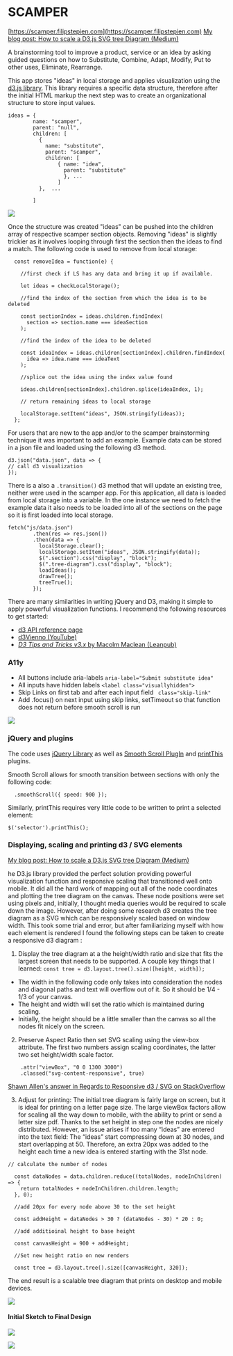 SCAMPER
=======

[https://scamper.filipstepien.com](https://scamper.filipstepien.com)
[My blog post: How to scale a D3.js SVG tree Diagram (Medium)](https://medium.com/@filip.stepien/how-to-scale-a-d3-js-svg-tree-diagram-a7e89b9eebff)


A brainstorming tool to improve a product, service or an idea by asking guided questions on how to Substitute, Combine, Adapt, Modify, Put to other uses, Eliminate, Rearrange. 

This app stores "ideas" in local storage and applies visualization using the [d3.js library](https://d3js.org/). This library requires a specific data structure, therefore after the initial HTML markup the next step was to create an organizational structure to store input values. 

```
ideas = {
        name: "scamper",
        parent: "null",
        children: [
          {
            name: "substitute",
            parent: "scamper",
            children: [ 
                { name: "idea", 
                  parent: "substitute" 
                  }, ...
                ]
          },  ...

        ]
```

![](https://scamper.filipstepien.com/assets/localstorage.png)

Once the structure was created "ideas" can be pushed into the children array of respective scamper section objects. Removing "ideas" is slightly trickier as it involves looping through first the section then the ideas to find a match. The following code is used to remove from local storage: 

```
  const removeIdea = function(e) {
    
    //first check if LS has any data and bring it up if available.

    let ideas = checkLocalStorage();

    //find the index of the section from which the idea is to be deleted

    const sectionIndex = ideas.children.findIndex(
      section => section.name === ideaSection
    );

    //find the index of the idea to be deleted

    const ideaIndex = ideas.children[sectionIndex].children.findIndex(
      idea => idea.name === ideaText
    );

    //splice out the idea using the index value found

    ideas.children[sectionIndex].children.splice(ideaIndex, 1);

    // return remaining ideas to local storage

    localStorage.setItem("ideas", JSON.stringify(ideas));
  };
```
For users that are new to the app and/or to the scamper brainstorming technique it was important to add an example. Example data can be stored in a json file and loaded using the following d3 method. 

```
d3.json("data.json", data => {
// call d3 visualization
});
```

There is a also a `.transition()` d3 method that will update an existing tree, neither were used in the scamper app. For this application, all data is loaded from local storage into a variable. In the one instance we need to fetch the example data it also needs to be loaded into all of the sections on the page so it is first loaded into local storage. 

```
fetch("js/data.json")
        .then(res => res.json())
        .then(data => {
          localStorage.clear();
          localStorage.setItem("ideas", JSON.stringify(data));
          $(".section").css("display", "block");
          $(".tree-diagram").css("display", "block");
          loadIdeas();
          drawTree();
          treeTrue();
        });
```



There are many similarities in writing jQuery and D3, making it simple to apply powerful visualization functions. I recommend the following resources to get started: 
+ [d3 API reference page](https://github.com/d3/d3/blob/master/API.md)
+ [d3Vienno (YouTube)](https://www.youtube.com/user/d3Vienno)
+ [*D3 Tips and Tricks v3.x* by Macolm Maclean (Leanpub)](https://leanpub.com/D3-Tips-and-Tricks)




### A11y


+ All buttons include aria-labels `aria-label="Submit substitute idea"`
+ All inputs have hidden labels `<label class="visuallyhidden">`
+ Skip Links on first tab and after each input field ` class="skip-link"`
+ Add .focus() on next input using skip links, setTimeout so that function does not return before smooth scroll is run

![](https://meta.filipstepien.com/scamper.axe.png)

### jQuery and plugins

The code uses [jQuery Library](https://jquery.com/) as well as [Smooth Scroll PlugIn](https://plugins.jquery.com/smooth-scroll/) and [printThis](https://jasonday.github.io/printThis/) plugins.

Smooth Scroll allows for smooth transition between sections with only the following code: 
```
  .smoothScroll({ speed: 900 });
```
Similarly, printThis requires very little code to be written to print a selected element: 
```
$('selector').printThis();
```
### Displaying, scaling and printing d3 / SVG elements

[My blog post: How to scale a D3.js SVG tree Diagram (Medium)](https://medium.com/@filip.stepien/how-to-scale-a-d3-js-svg-tree-diagram-a7e89b9eebff)

he D3.js library provided the perfect solution providing powerful visualization function and responsive scaling that transitioned well onto mobile. It did all the hard work of mapping out all of the node coordinates and plotting the tree diagram on the canvas. These node positions were set using pixels and, initially, I thought media queries would be required to scale down the image. However, after doing some research d3 creates the tree diagram as a SVG which can be responsively scaled based on window width. This took some trial and error, but after familiarizing myself with how each element is rendered I found the following steps can be taken to create a responsive d3 diagram :

1. Display the tree diagram at a the height/width ratio and size that fits the largest screen that needs to be supported. A couple key things that I learned: 
```const tree = d3.layout.tree().size([height, width]);```

+ The width in the following code only takes into consideration the nodes and diagonal paths and text will overflow out of it. So it should be 1/4 - 1/3 of your canvas. 
+ The height and width will set the ratio which is maintained during scaling.
+ Initially, the height should be a little smaller than the canvas so all the nodes fit nicely on the screen.  

2. Preserve Aspect Ratio then set SVG scaling using the view-box attribute. The first two numbers assign scaling coordinates, the latter two set height/width scale factor. 

``` .attr("preserveAspectRatio", "xMinYMin meet")
    .attr("viewBox", "0 0 1300 3000")
    .classed("svg-content-responsive", true)
```

[Shawn Allen's answer in Regards to Responsive d3 / SVG on StackOverflow](https://stackoverflow.com/a/9539361/9160384)

3. Adjust for printing: The initial tree diagram is fairly large on screen, but it is ideal for printing on a letter page size. The large viewBox factors allow for scaling all the way down to mobile, with the ability to print or send a letter size pdf. Thanks to the set height in step one the nodes are nicely distributed. However, an issue arises if too many “ideas” are entered into the text field: The “ideas” start compressing down at 30 nodes, and start overlapping at 50. Therefore, an extra 20px was added to the height each time a new idea is entered starting with the 31st node. 

```
// calculate the number of nodes 

  const dataNodes = data.children.reduce((totalNodes, nodeInChildren) => {
    return totalNodes + nodeInChildren.children.length;
  }, 0);

  //add 20px for every node above 30 to the set height

  const addHeight = dataNodes > 30 ? (dataNodes - 30) * 20 : 0;

  //add additioinal height to base height

  const canvasHeight = 900 + addHeight;

  //Set new height ratio on new renders

  const tree = d3.layout.tree().size([canvasHeight, 320]);
```

The end result is a scalable tree diagram that prints on desktop and mobile devices.

![](https://scamper.filipstepien.com/assets/index.print.png)

#### Initial Sketch to Final Design

![](https://meta.filipstepien.com/scamper.notes.jpg)

![](https://scamper.filipstepien.com/assets/index.png)




